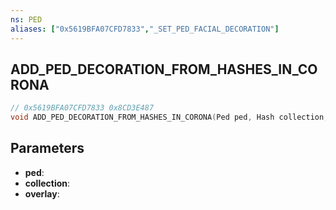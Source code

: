 ```yaml
---
ns: PED
aliases: ["0x5619BFA07CFD7833","_SET_PED_FACIAL_DECORATION"]
---
```

## ADD_PED_DECORATION_FROM_HASHES_IN_CORONA

```c
// 0x5619BFA07CFD7833 0x8CD3E487
void ADD_PED_DECORATION_FROM_HASHES_IN_CORONA(Ped ped, Hash collection, Hash overlay);
```


## Parameters
* **ped**: 
* **collection**: 
* **overlay**: 

